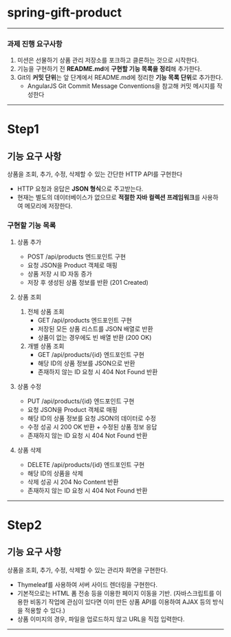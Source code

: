 # spring-gift-product

---

### 과제 진행 요구사항

1. 미션은 선물하기 상품 관리 저장소를 포크하고 클론하는 것으로 시작한다.
2. 기능을 구현하기 전 **README.md**에 **구현할 기능 목록을 정리**해 추가한다.
3. Git의 **커밋 단위**는 앞 단계에서 README.md에 정리한 **기능 목록 단위**로 추가한다.
    * AngularJS Git Commit Message Conventions을 참고해 커밋 메시지를 작성한다

---

# Step1

## 기능 요구 사항

상품을 조회, 추가, 수정, 삭제할 수 있는 간단한 HTTP API를 구현한다

* HTTP 요청과 응답은 **JSON 형식**으로 주고받는다.
* 현재는 별도의 데이터베이스가 없으므로 **적절한 자바 컬렉션 프레임워크**를 사용하여 메모리에 저장한다.

### 구현할 기능 목록

1. 상품 추가
    * POST /api/products 엔드포인트 구현
    * 요청 JSON을 Product 객체로 매핑
    * 상품 저장 시 ID 자동 증가
    * 저장 후 생성된 상품 정보를 반환 (201 Created)


2. 상품 조회
    1. 전체 상품 조회
        * GET /api/products 엔드포인트 구현
        * 저장된 모든 상품 리스트를 JSON 배열로 반환
        * 상품이 없는 경우에도 빈 배열 반환 (200 OK)
    2. 개별 상품 조회
        * GET /api/products/{id} 엔드포인트 구현
        * 해당 ID의 상품 정보를 JSON으로 반환
        * 존재하지 않는 ID 요청 시 404 Not Found 반환


3. 상품 수정
    * PUT /api/products/{id} 엔드포인트 구현
    * 요청 JSON을 Product 객체로 매핑
    * 해당 ID의 상품 정보를 요청 JSON의 데이터로 수정
    * 수정 성공 시 200 OK 반환 + 수정된 상품 정보 응답
    * 존재하지 않는 ID 요청 시 404 Not Found 반환


4. 상품 삭제
    * DELETE /api/products/{id} 엔드포인트 구현
    * 해당 ID의 상품을 삭제
    * 삭제 성공 시 204 No Content 반환
    * 존재하지 않는 ID 요청 시 404 Not Found 반환

---

# Step2

## 기능 요구 사항

상품을 조회, 추가, 수정, 삭제할 수 있는 관리자 화면을 구현한다.

* Thymeleaf를 사용하여 서버 사이드 렌더링을 구현한다.
* 기본적으로는 HTML 폼 전송 등을 이용한 페이지 이동을 기반. (자바스크립트를 이용한 비동기 작업에 관심이 있다면 이미 만든 상품 API를 이용하여 AJAX 등의
  방식을 적용할 수 있다.)
* 상품 이미지의 경우, 파일을 업로드하지 않고 URL을 직접 입력한다.

---
